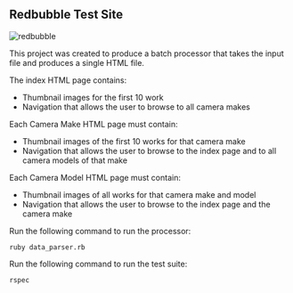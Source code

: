 ## Redbubble Test Site

![redbubble](http://i.imgur.com/zlk3bo1.png)

This project was created to produce a batch processor that takes the input file and produces a single HTML file.

The index HTML page contains:

* Thumbnail images for the first 10 work
* Navigation that allows the user to browse to all camera makes

Each Camera Make HTML page must contain:

* Thumbnail images of the first 10 works for that camera make
* Navigation that allows the user to browse to the index page and to all camera models of that make

Each Camera Model HTML page must contain:

* Thumbnail images of all works for that camera make and model
* Navigation that allows the user to browse to the index page and the camera make

Run the following command to run the processor:

```
ruby data_parser.rb
```

Run the following command to run the test suite:

```
rspec
```
